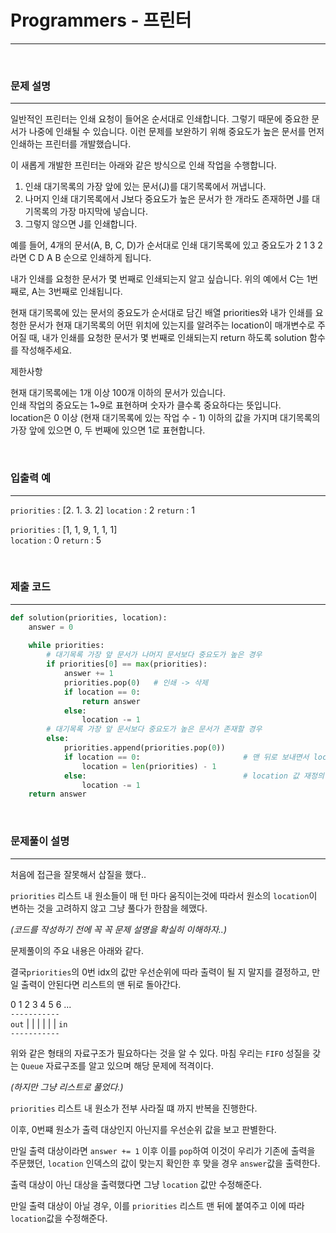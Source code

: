 # Programmers - 프린터
---

<br>

### 문제 설명
---
일반적인 프린터는 인쇄 요청이 들어온 순서대로 인쇄합니다. 그렇기 때문에 중요한 문서가 나중에 인쇄될 수 있습니다. 이런 문제를 보완하기 위해 중요도가 높은 문서를 먼저 인쇄하는 프린터를 개발했습니다. 

이 새롭게 개발한 프린터는 아래와 같은 방식으로 인쇄 작업을 수행합니다.

1. 인쇄 대기목록의 가장 앞에 있는 문서(J)를 대기목록에서 꺼냅니다.
2. 나머지 인쇄 대기목록에서 J보다 중요도가 높은 문서가 한 개라도 존재하면 J를 대기목록의 가장 마지막에 넣습니다.
3. 그렇지 않으면 J를 인쇄합니다.

예를 들어, 4개의 문서(A, B, C, D)가 순서대로 인쇄 대기목록에 있고 중요도가 2 1 3 2 라면 C D A B 순으로 인쇄하게 됩니다.

내가 인쇄를 요청한 문서가 몇 번째로 인쇄되는지 알고 싶습니다. 위의 예에서 C는 1번째로, A는 3번째로 인쇄됩니다.

현재 대기목록에 있는 문서의 중요도가 순서대로 담긴 배열 priorities와 내가 인쇄를 요청한 문서가 현재 대기목록의 어떤 위치에 있는지를 알려주는 location이 매개변수로 주어질 때, 내가 인쇄를 요청한 문서가 몇 번째로 인쇄되는지 return 하도록 solution 함수를 작성해주세요.

제한사항

현재 대기목록에는 1개 이상 100개 이하의 문서가 있습니다.<br>
인쇄 작업의 중요도는 1~9로 표현하며 숫자가 클수록 중요하다는 뜻입니다.<br>
location은 0 이상 (현재 대기목록에 있는 작업 수 - 1) 이하의 값을 가지며 대기목록의 가장 앞에 있으면 0, 두 번째에 있으면 1로 표현합니다.<br>

<br>

### 입출력 예
---

`priorities` : [2. 1. 3. 2] 
`location` : 2
`return` : 1

`priorities` : [1, 1, 9, 1, 1, 1]	
`location` : 0
`return` : 5

<br>

### 제출 코드
---
```python
def solution(priorities, location):
    answer = 0
    
    while priorities:
        # 대기목록 가장 앞 문서가 나머지 문서보다 중요도가 높은 경우
        if priorities[0] == max(priorities):
            answer += 1
            priorities.pop(0)   # 인쇄 -> 삭제
            if location == 0:
                return answer
            else:
                location -= 1
        # 대기목록 가장 앞 문서보다 중요도가 높은 문서가 존재할 경우
        else:
            priorities.append(priorities.pop(0))
            if location == 0:                       # 맨 뒤로 보내면서 location 값도 초기화
                location = len(priorities) - 1
            else:                                   # location 값 재정의
                location -= 1
    return answer    
```

<br>

### 문제풀이 설명
---

처음에 접근을 잘못해서 삽질을 했다..

`priorities` 리스트 내 원소들이 매 턴 마다 움직이는것에 따라서 원소의 `location`이 변하는 것을 고려하지 않고 그냥 풀다가 한참을 헤맸다.

_(코드를 작성하기 전에 꼭 꼭 문제 설명을 확실히 이해하자..)_

문제풀이의 주요 내용은 아래와 같다.

결국`priorities`의 0번 idx의 값만 우선순위에 따라 출력이 될 지 말지를 결정하고, 만일 출력이 안된다면 리스트의 맨 뒤로 돌아간다.

0 1 2 3 4 5 6 ...<br>
`-----------`
<br>`out` | | | | | | `in` <br>
`-----------`

위와 같은 형태의 자료구조가 필요하다는 것을 알 수 있다. 마침 우리는 `FIFO` 성질을 갖는 `Queue` 자료구조를 알고 있으며 해당 문제에 적격이다.

_(하지만 그냥 리스트로 풀었다.)_

`priorities` 리스트 내 원소가 전부 사라질 떄 까지 반복을 진행한다.

이후, 0번쨰 원소가 출력 대상인지 아닌지를 우선순위 값을 보고 판별한다.

만일 출력 대상이라면 `answer += 1` 이후 이를 `pop`하여 이것이 우리가 기존에 출력을 주문했던, `location` 인덱스의 값이 맞는지 확인한 후 맞을 경우 `answer`값을 출력한다.

출력 대상이 아닌 대상을 출력했다면 그냥 `location` 값만 수정해준다.

만일 출력 대상이 아닐 경우, 이를 `priorities` 리스트 맨 뒤에 붙여주고 이에 따라 `location`값을 수정해준다.

